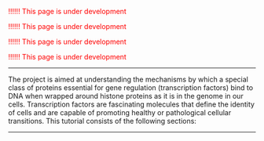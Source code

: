 

<p style="color: red;">!!!!!! This page is under development </p>

<p style="color: red;">!!!!!! This page is under development </p>


<p style="color: red;">!!!!!! This page is under development </p>


<p style="color: red;">!!!!!! This page is under development </p>

<hr>
The project is aimed at understanding the mechanisms by which a special class of proteins essential for gene regulation (transcription factors) bind to DNA when wrapped around histone proteins as it is in the genome in our cells. Transcription factors are fascinating molecules that define the identity of cells and are capable of promoting healthy or pathological cellular transitions.
This tutorial consists of the following sections:

<hr>




